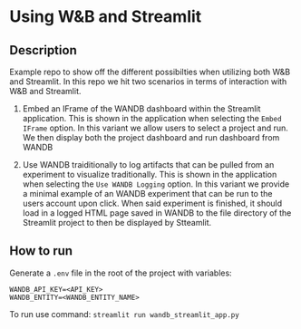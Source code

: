 # Using W&B and Streamlit

## Description

Example repo to show off the different possibilties when utilizing both W&B and Streamlit. In this repo we hit two scenarios in terms of interaction with W&B and Streamlit.

1. Embed an IFrame of the WANDB dashboard within the Streamlit application. This is shown in the application when selecting the `Embed IFrame` option. In this variant we allow users to select a project and run. We then display both the project dashboard and run dashboard from WANDB

2. Use WANDB traiditionally to log artifacts that can be pulled from an experiment to visualize traditionally. This is shown in the application when selecting the `Use WANDB Logging` option. In this variant we provide a minimal example of an WANDB experiment that can be run to the users account upon click. When said experiment is finished, it should load in a logged HTML page saved in WANDB to the file directory of the Streamlit project to then be displayed by Stteamlit.

## How to run

Generate a `.env` file in the root of the project with variables:

```
WANDB_API_KEY=<API_KEY>
WANDB_ENTITY=<WANDB_ENTITY_NAME>
```

To run use command: `streamlit run wandb_streamlit_app.py`
